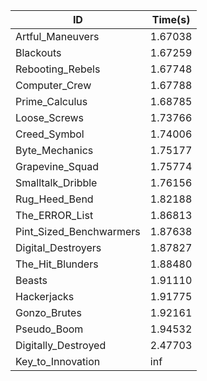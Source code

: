 |ID|Time(s)|
|-|-|
|Artful_Maneuvers|1.67038|
|Blackouts|1.67259|
|Rebooting_Rebels|1.67748|
|Computer_Crew|1.67788|
|Prime_Calculus|1.68785|
|Loose_Screws|1.73766|
|Creed_Symbol|1.74006|
|Byte_Mechanics|1.75177|
|Grapevine_Squad|1.75774|
|Smalltalk_Dribble|1.76156|
|Rug_Heed_Bend|1.82188|
|The_ERROR_List|1.86813|
|Pint_Sized_Benchwarmers|1.87638|
|Digital_Destroyers|1.87827|
|The_Hit_Blunders|1.88480|
|Beasts|1.91110|
|Hackerjacks|1.91775|
|Gonzo_Brutes|1.92161|
|Pseudo_Boom|1.94532|
|Digitally_Destroyed|2.47703|
|Key_to_Innovation|inf|
